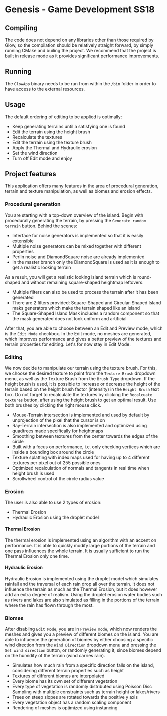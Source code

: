 # Genesis - Game Development SS18

## Compiling

The code does not depend on any libraries other than those required by Glow,
so the compilation should be relatively straight forward, by simply running 
CMake and builing the project. We recommend that the project is built in release
mode as it provides significant performance improvements.

## Running

The `GlowApp` binary needs to be run from within the `/bin` folder in order to
have access to the external resources.

## Usage

The default ordering of editing to be applied is optimally:
- Keep generating terrains until a satisfying one is found
- Edit the terrain using the height brush
- Recalculate the textures
- Edit the terrain using the texture brush
- Apply the Thermal and Hydraulic erosion
- Set the wind direction
- Turn off Edit mode and enjoy

## Project features

This application offers many features in the area of procedural generation, 
terrain and texture manipulation, as well as biomes and erosion effects.

### Procedural generation
You are starting with a top-down overview of the island. 
Begin with procedurally generating the terrain, by pressing the `Generate random terrain` button. 
Behind the scenes:
 - Interface for noise generators is implemented so that it is easily extensible
 - Multiple noise generators can be mixed together with different properties
 - Perlin noise and DiamondSquare noise are already implemented
 - In the master branch only the DiamondSquare is used as it is enough to get a realistic looking terrain

As a result, you will get a realistic looking island terrain which is round-shaped and without remaining square-shaped heightmap leftovers.
 - Multiple filters can also be used to process the terrain after it has been generated
 - There are 2 filters provided: Square-Shaped and Circular-Shaped Island maks generators which make the terrain shaped like an island
 - The Square-Shaped Island Mask includes a random component so that the mask generated does not look uniform and artificial


After that, you are able to choose between an Edit and Preview mode, which is 
the `Edit Mode` checkbox. In the Edit mode, no meshes are generated, which 
improves performance and gives a better preview of the textures and terrain 
properties for editing. Let's for now stay in Edit Mode.

### Editing
We now decide to manipulate our terrain using the texture brush. For this, we 
choose the desired texture to paint from the `Texture Brush` dropdown menu, as 
well as the Texture Brush from the `Brush Type` dropdown.
If the height brush is used, it is possible to increase or decrease the height 
of the terrain based on the height brush factor (intensity) in the `Height Brush`
text box. Do not forget to recalculate the textures by clicking the `Recalcuate textures` 
button, after using the height brush to get an optimal result.
Use both brushes by clicking the right mouse click.
 - Mouse-Terrain intersection is implemented and used by default by unprojection of the pixel that the cursor is on
 - Ray-Terrain intersection is also implemented and optimized using quadtrees made specifically for heightmaps
 - Smoothing between textures from the center towards the edges of the circle
 - Built with a focus on performance, i.e. only checking vertices which are inside a bounding box around the circle
 - Texture splatting with index maps used for having up to 4 different textures per pixel out of 255 possible ones
 - Optimized recalculation of normals and tangents in real time when height brush is used
 - Scrollwheel control of the circle radius value

 

### Erosion
The user is also able to use 2 types of erosion:
- Thermal Erosion
- Hydraulic Erosion using the droplet model

#### Thermal Erosion
The thermal erosion is implemented using an algorithm with an accent on 
performance. It is able to quickly modify large portions of the terrain and one
pass influences the whole terrain. It is usually sufficient to run the Thermal
Erosion only one time.

#### Hydraulic Erosion
Hydraulic Erosion is implemented using the droplet model which simulates rainfall
and the traversal of each rain drop all over the terrain. It does not influence
the terrain as much as the Thermal Erosion, but it does however add an extra
degree of realism. Using the droplet erosion water bodies such as rivers and
lakes are also simulated as filling in the portions of the terrain where the rain
has flown through the most.

### Biomes
After disabling `Edit Mode`, you are in `Preview mode`, which now renders the 
meshes and gives you a preview of different biomes on the island. You are able
to influence the generation of biomes by either choosing a specific wind direction 
from the `Wind Direction` dropdown menu and pressing the `Set wind direction` button,
or randomly generating it, since biomes depend on the humidity of the terrain 
(wind carries rain).
 - Simulates how much rain from a specific direction falls on the island, considering different terrain properties such as height
 - Textures of different biomes are interpolated
 - Every biome has its own set of different vegetation
 - Every type of vegetation is randomly distributed using Poisson Disc Sampling with multiple constraints such as terrain height or lakes/rivers
 - Trees on steep slopes are rotated towards the positive y axis
 - Every vegetation object has a random scaling component
 - Rendering of meshes is optimized using instancing
 
